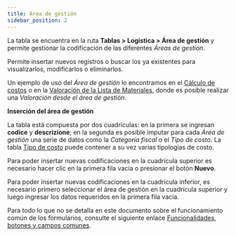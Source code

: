 ```yaml
---
title: Área de gestión
sidebar_position: 2
---
```


La tabla se encuentra en la ruta **Tablas > Logística > Área de gestión** y permite gestionar la codificación de las diferentes *Áreas de gestión*. 

Permite insertar nuevos registros o buscar los ya existentes para visualizarlos, modificarlos o eliminarlos. 

Un ejemplo de uso del *Área de gestión* lo encontramos en el [Cálculo de costos](/docs/controlling/cost-calculation/cost/) o en la [Valoración de la Lista de Materiales](/docs/erp-home/registers/production/bill-of-materials/assemblies-valorization/), donde es posible realizar una *Valoración desde el área de gestión*.

**Inserción del área de gestión**

La tabla está compuesta por dos cuadrículas: en la primera se ingresan **codice** y **descrizione**; en la segunda es posible imputar para cada *Área de gestión* una serie de datos como la *Categoría fiscal* o el *Tipo de costo*. La tabla [Tipo de costo](/docs/configurations/tables/logistics/cost-type/) puede contener a su vez varias tipologías de costo.

Para poder insertar nuevas codificaciones en la cuadrícula superior es necesario hacer clic en la primera fila vacía o presionar el botón **Nuevo**.

Para poder insertar nuevas codificaciones en la cuadrícula inferior, es necesario primero seleccionar el área de gestión en la cuadrícula superior y luego ingresar los datos requeridos en la primera fila vacía.

Para todo lo que no se detalla en este documento sobre el funcionamiento común de los formularios, consulte el siguiente enlace [Funcionalidades, botones y campos comunes](/docs/guide/common).